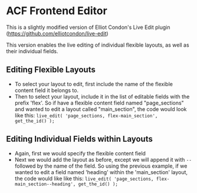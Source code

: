 # ACF Frontend Editor

This is a slightly modified version of Elliot Condon's Live Edit plugin (https://github.com/elliotcondon/live-edit)

This version enables the live editing of individual flexible layouts, as well as their individual fields.

## Editing Flexible Layouts
- To select your layout to edit, first include the name of the flexible content field it belongs to.
- Then to select your layout, include it in the list of editable fields with the prefix 'flex'.
  So if have a flexible content field named "page_sections" and wanted to edit a layout called "main_section",
  the code would look like this: `live_edit( 'page_sections, flex-main_section', get_the_id() );`
  
## Editing Individual Fields within Layouts
- Again, first we would specify the flexible content field
- Next we would add the layout as before, except we will append it with `--` followed by the name of the field.
  So using the previous example, if we wanted to edit a field named 'heading' within the 'main_section' layout,
  the code would like like this: `live_edit( 'page_sections, flex-main_section--heading', get_the_id() );`
